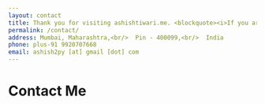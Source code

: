 ```yaml
---
layout: contact
title: Thank you for visiting ashishtiwari.me. <blockquote><i>If you are a sales person or advertiser and you want me to put advertisement on this website then please don't contact me becasue I'm not going to do that.</i></blockquote> If you have any open source project or want to collaborate with me then I'm always available via email to help. For quick reply you can drop message on my phone number.
permalink: /contact/
address: Mumbai, Maharashtra,<br/>  Pin - 400099,<br/>  India
phone: plus-91 9920707668
email: ashish2py [at] gmail [dot] com
---
```

# Contact Me